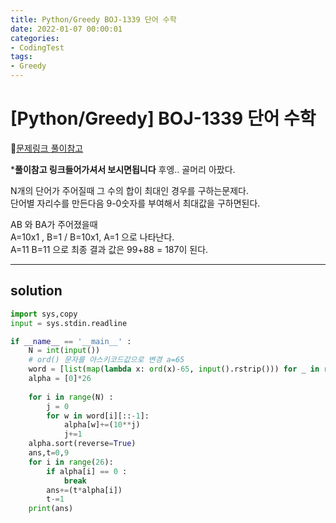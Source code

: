 ```yaml
---
title: Python/Greedy BOJ-1339 단어 수학
date: 2022-01-07 00:00:01
categories:
- CodingTest
tags:
- Greedy
---
```


# [Python/Greedy] BOJ-1339 단어 수학

📌[문제링크 ](https://www.acmicpc.net/problem/1339) [풀이참고](https://suri78.tistory.com/183)

***풀이참고 링크들어가셔서 보시면됩니다**
후엥.. 골머리 아팠다. 

N개의 단어가 주어질때 그 수의 합이 최대인 경우를 구하는문제다. <Br>단어별 자리수를 만든다음 9-0숫자를 부여해서 최대값을 구하면된다. 

AB 와 BA가 주어졌을때 <br> A=10x1 , B=1 / B=10x1, A=1 으로 나타난다. <br> A=11 B=11 으로 최종 결과 값은 99+88 = 187이 된다. 

---

## solution
```python
import sys,copy
input = sys.stdin.readline

if __name__ == '__main__' :
    N = int(input())
    # ord() 문자를 아스키코드값으로 변경 a=65
    word = [list(map(lambda x: ord(x)-65, input().rstrip())) for _ in range(N)]
    alpha = [0]*26
    
    for i in range(N) :
        j = 0
        for w in word[i][::-1]:
            alpha[w]+=(10**j)
            j+=1
    alpha.sort(reverse=True)
    ans,t=0,9
    for i in range(26):
        if alpha[i] == 0 :
            break
        ans+=(t*alpha[i])
        t-=1
    print(ans)
```
